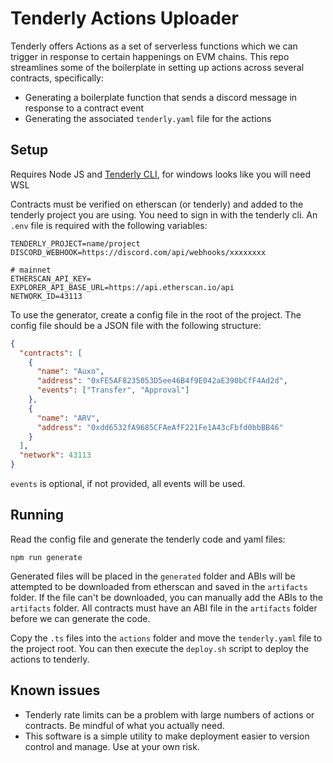 # Tenderly Actions Uploader

Tenderly offers Actions as a set of serverless functions which we can trigger in response to certain happenings on EVM chains. This repo streamlines some of the boilerplate in setting up actions across several contracts, specifically:

- Generating a boilerplate function that sends a discord message in response to a contract event
- Generating the associated `tenderly.yaml` file for the actions

## Setup

Requires Node JS and [Tenderly CLI](https://docs.tenderly.co/web3-actions/references/cli-cheatsheet), for windows looks like you will need WSL

Contracts must be verified on etherscan (or tenderly) and added to the tenderly project you are using. You need to sign in with the tenderly cli.
An `.env` file is required with the following variables:

```
TENDERLY_PROJECT=name/project
DISCORD_WEBHOOK=https://discord.com/api/webhooks/xxxxxxxx

# mainnet
ETHERSCAN_API_KEY=
EXPLORER_API_BASE_URL=https://api.etherscan.io/api
NETWORK_ID=43113
```

To use the generator, create a config file in the root of the project. The config file should be a JSON file with the following structure:

```json
{
  "contracts": [
    {
      "name": "Auxo",
      "address": "0xFE5AF8235053D5ee46B4f9E042aE390bCfF4Ad2d",
      "events": ["Transfer", "Approval"]
    },
    {
      "name": "ARV",
      "address": "0xdd6532fA9685CFAeAfF221Fe1A43cFbfd0bbBB46"
    }
  ],
  "network": 43113
}
```

`events` is optional, if not provided, all events will be used.

## Running

Read the config file and generate the tenderly code and yaml files:

```
npm run generate
```

Generated files will be placed in the `generated` folder and ABIs will be attempted to be downloaded from etherscan and saved in the `artifacts` folder. If the file can't be downloaded, you can manually add the ABIs to the `artifacts` folder. All contracts must have an ABI file in the `artifacts` folder before we can generate the code.

Copy the `.ts` files into the `actions` folder and move the `tenderly.yaml` file to the project root. You can then execute the `deploy.sh` script to deploy the actions to tenderly.

## Known issues

- Tenderly rate limits can be a problem with large numbers of actions or contracts. Be mindful of what you actually need.
- This software is a simple utility to make deployment easier to version control and manage. Use at your own risk.

